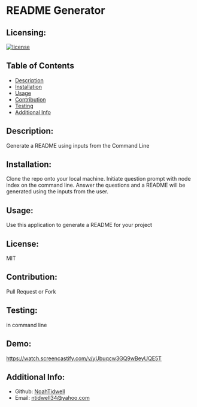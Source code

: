
# README Generator

## Licensing:
[![license](https://img.shields.io/badge/license-MIT-blue)](https://shields.io)

## Table of Contents 
- [Description](#description)
- [Installation](#installation)
- [Usage](#usage)
- [Contribution](#contribution)
- [Testing](#testing)
- [Additional Info](#additional-info)

## Description:
Generate a README using inputs from the Command Line

## Installation:
Clone the repo onto your local machine. Initiate question prompt with node index on the command line. Answer the questions and a README will be generated using the inputs from the user.

## Usage:
Use this application to generate a README for your project

## License:
MIT

## Contribution:
Pull Request or Fork

## Testing:
in command line

## Demo:
https://watch.screencastify.com/v/yUbuqcw3GQ9wBeyUQE5T

## Additional Info:
- Github: [NoahTidwell](https://github.com/NoahTidwell)
- Email: ntidwell34@yahoo.com
